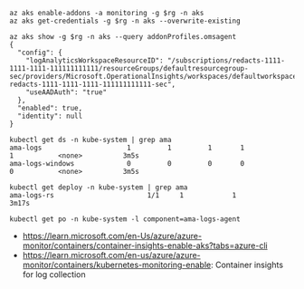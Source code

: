 ```
az aks enable-addons -a monitoring -g $rg -n aks
az aks get-credentials -g $rg -n aks --overwrite-existing
```

```
az aks show -g $rg -n aks --query addonProfiles.omsagent
{
  "config": {
    "logAnalyticsWorkspaceResourceID": "/subscriptions/redacts-1111-1111-1111-111111111111/resourceGroups/defaultresourcegroup-sec/providers/Microsoft.OperationalInsights/workspaces/defaultworkspace-redacts-1111-1111-1111-111111111111-sec",
    "useAADAuth": "true"
  },
  "enabled": true,
  "identity": null
}

kubectl get ds -n kube-system | grep ama
ama-logs                     1         1         1       1            1           <none>          3m5s
ama-logs-windows             0         0         0       0            0           <none>          3m5s

kubectl get deploy -n kube-system | grep ama
ama-logs-rs                       1/1     1            1           3m17s

kubectl get po -n kube-system -l component=ama-logs-agent
```

- https://learn.microsoft.com/en-Us/azure/azure-monitor/containers/container-insights-enable-aks?tabs=azure-cli
- https://learn.microsoft.com/en-us/azure/azure-monitor/containers/kubernetes-monitoring-enable: Container insights for log collection
